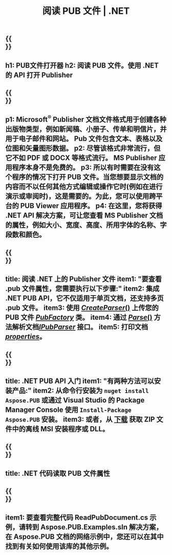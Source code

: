 ﻿---
translation: true
template: /_templates/reader-net.md
title: 阅读 PUB 文件 | .NET
description: 以编程方式打开 Publisher 文件。 用于读取 PUB 属性的 C# .NET API 解决方案。 使用它来集成到您的项目中。
url: /net/read-pub-file/
metakeywords: 打开 pub 文件 .net, 查看发布者文件 c#, 读取发布者文件, c# 发布者查看器, pub 格式阅读器, pub 文件打开器
family: pub
platformtag: net
---

{{<section banner>}}
---
h1: PUB文件打开器
h2: 阅读 PUB 文件。使用 .NET 的 API 打开 Publisher
---

{{<section overview>}}
---
p1: Microsoft<sup>®</sup> Publisher 文档文件格式用于创建各种出版物类型，例如新闻稿、小册子、传单和明信片，并用于电子邮件和网站。 Pub 文件包含文本、表格以及位图和矢量图形数据。
p2: 尽管该格式非常流行，但它不如 PDF 或 DOCX 等格式流行。 MS Publisher 应用程序本身不是免费的。
p3: 所以有时需要在没有这个程序的情况下打开 PUB 文件。当您想要显示文档的内容而不以任何其他方式编辑或操作它时(例如在进行演示或审阅时)，这是需要的。为此，您可以使用跨平台的 PUB Viewer 应用程序。
p4: 在这里，您将获得 .NET API 解决方案，可让您查看 MS Publisher 文档的属性，例如大小、宽度、高度、所用字体的名称、字段数和颜色。
---

{{<section feature1>}}
---
title: 阅读 .NET 上的 Publisher 文件
item1: "要查看 .pub 文件属性，您需要执行以下步骤:"
item2: 集成 .NET PUB API，它不仅适用于单页文档，还支持多页 .pub 文件。
item3: 使用 [*CreateParser*()](https://reference.aspose.com/pub/net/aspose.pub/pubfactory//methods/createparser/index) 上传您的 PUB 文件 [*PubFactory*](https://reference.aspose.com/pub/net/aspose.pub/pubfactory/) 类。
item4: 通过 [*Parse*()](https://reference.aspose.com/pub/net/aspose.pub/ipubparser//methods/parse) 方法解析文档[*IPubParser*](https://reference.aspose.com/pub/net/aspose.pub/ipubparser/) 接口。
item5: 打印文档 [*properties*](https://reference.aspose.com/pub/net/aspose.pub/document/#properties)。
---

{{<section feature2>}}
---
title: .NET PUB API 入门
item1: "有两种方法可以安装产品:"
item2: 从命令行安装为 ```nuget install Aspose.PUB``` 或通过 Visual Studio 的 Package Manager Console 使用 ```Install-Package Aspose.PUB``` 安装。
item3: 或者，从 [下载](https://releases.aspose.com/pub/net/) 获取 ZIP 文件中的离线 MSI 安装程序或 DLL。
---

{{<section codeexample>}}
---
title: .NET 代码读取 PUB 文件属性
---

{{<section summary>}}
---
item1: 要查看完整代码 ReadPubDocument.cs 示例，请转到 Aspose.PUB.Examples.sln 解决方案，在 Aspose.PUB 文档的网络示例中，您还可以在其中找到有关如何使用该库的其他示例。
---